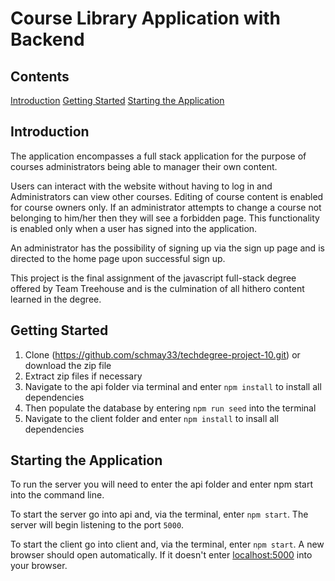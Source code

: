 # Course Library Application with Backend

## Contents
[Introduction](https://github.com/coonsat/project-10-techdegree#introduction)
[Getting Started](https://github.com/coonsat/project-10-techdegree#getting-started)
[Starting the Application](https://github.com/coonsat/project-10-techdegree#starting-the-application)

## Introduction
The application encompasses a full stack application for the purpose of courses administrators being able to manager their own content. 

Users can interact with the website without having to log in and Administrators can view other courses. Editing of course content is enabled for course owners only. If an administrator attempts to change a course not belonging to him/her then they will see a forbidden page. This functionality is enabled only when a user has signed into the application. 

An administrator has the possibility of signing up via the sign up page and is directed to the home page upon successful sign up. 

This project is the final assignment of the javascript full-stack degree offered by Team Treehouse and is the culmination of all hithero content learned in the degree. 

## Getting Started
1. Clone (https://github.com/schmay33/techdegree-project-10.git) or download the zip file
2. Extract zip files if necessary
3. Navigate to the api folder via terminal and enter `npm install` to install all dependencies
4. Then populate the database by entering `npm run seed` into the terminal
5. Navigate to the client folder and enter `npm install` to insall all dependencies

## Starting the Application
To run the server you will need to enter the api folder and enter npm start into the command line.

To start the server go into api and, via the terminal, enter `npm start`. The server will begin listening to the port `5000`.

To start the client go into client and, via the terminal, enter `npm start`. A new browser should open automatically. If it doesn't enter [localhost:5000](localhost:5000) into your browser.
